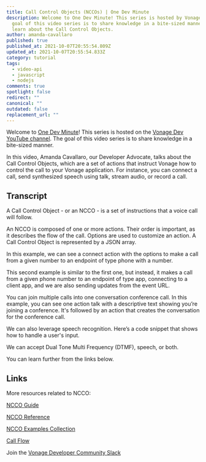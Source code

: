 ```yaml
---
title: Call Control Objects (NCCOs) | One Dev Minute
description: Welcome to One Dev Minute! This series is hosted by Vonage. The
  goal of this video series is to share knowledge in a bite-sized manner. Let's
  learn about the Call Control Objects.
author: amanda-cavallaro
published: true
published_at: 2021-10-07T20:55:54.809Z
updated_at: 2021-10-07T20:55:54.833Z
category: tutorial
tags:
  - video-api
  - javascript
  - nodejs
comments: true
spotlight: false
redirect: ""
canonical: ""
outdated: false
replacement_url: ""
---
```

Welcome to [One Dev Minute](https://www.youtube.com/playlist?list=PLWYngsniPr_mwb65DDl3Kr6xeh6l7_pVY)! This series is hosted on the [Vonage Dev YouTube channel](https://www.youtube.com/vonagedev). The goal of this video series is to share knowledge in a bite-sized manner. 

In this video, Amanda Cavallaro, our Developer Advocate, talks about the Call Control Objects, which are a set of actions that instruct Vonage how to control the call to your Vonage application. For instance, you can connect a call, send synthesized speech using talk, stream audio, or record a call.


<youtube id="26rm0MP2up0"></youtube>

## Transcript

A Call Control Object - or an NCCO - is a set of instructions that a voice call will follow.

An NCCO is composed of one or more actions. Their order is important, as it describes the flow of the call. Options are used to customize an action. A Call Control Object is represented by a JSON array.

In this example, we can see a connect action with the options to make a call from a given number to an endpoint of type phone with a number.

This second example is similar to the first one, but instead, it makes a call from a given phone number to an endpoint of type app, connecting to a client app, and we are also sending updates from the event URL. 

You can join multiple calls into one conversation conference call.
In this example, you can see one action talk with a descriptive text showing you’re joining a conference. It's followed by an action that creates the conversation for the conference call.

We can also leverage speech recognition. Here’s a code snippet that shows how to handle a user's input.

We can accept Dual Tone Multi Frequency (DTMF), speech, or both.

You can learn further from the links below.

## Links

More resources related to NCCO:

[NCCO Guide](https://developer.vonage.com/voice/voice-api/guides/ncco)

[NCCO Reference](https://developer.vonage.com/voice/voice-api/ncco-reference)

[NCCO Examples Collection](https://learn.vonage.com/blog/2019/10/25/introducing-the-ncco-examples-collection-dr/)

[Call Flow](https://developer.vonage.com/voice/voice-api/guides/call-flow)


Join the [Vonage Developer Community Slack](https://developer.nexmo.com/community/slack)
